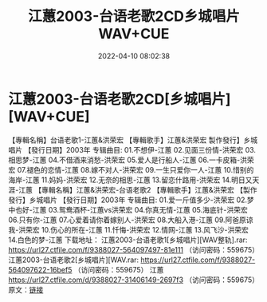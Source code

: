 ﻿---
title: 江蕙2003-台语老歌2CD乡城唱片WAV+CUE
date: 2022-04-10 08:02:38
categories: WAV车载音乐、镜像
tags: 国语流行
---
# 江蕙2003-台语老歌2CD[乡城唱片][WAV+CUE]

【專輯名稱】台语老歌1-江蕙&洪荣宏
【專輯歌手】江蕙&洪荣宏
製作發行】乡城唱片
【發行日期】2003年
专辑曲目:
01.不想伊-江蕙
02.见面三份情-洪荣宏
03.相思梦-江蕙
04.不借酒来消愁-洪荣宏
05.爱人是行船人-江蕙
06.一卡皮箱-洪荣宏
07.褪色的恋情-江蕙
08.嫁不对人-洪荣宏
09.一生只爱你一人-江蕙
10.惜别的海岸-江蕙
11.妈妈-洪荣宏
12.无奈的相思-江蕙
13.留恋什路用-洪荣宏
14.明日又天涯-江蕙
【專輯名稱】江蕙&洪荣宏-台语老歌2
【專輯歌手】江蕙&洪荣宏
【製作發行】乡城唱片
【發行日期】2003年
专辑曲目:
01.爱一斤值多少-洪荣宏
02.梦中也好-江蕙
03.鸳鸯酒杯-江蕙vs洪荣宏
04.你真无情-江蕙
05.海底针-洪荣宏
06.只有你-江蕙
07.心爱着请你着嫁别人-洪荣宏
08.大船入港-江蕙
09.阿爸原谅我-洪荣宏
10.伤心的所在-江蕙
11.忏悔-洪荣宏
12.情网-江蕙
13.风飞沙-洪荣宏
14.白色的梦-江蕙
下载地址：
江蕙2003-台语老歌1[乡城唱片][WAV整轨].rar: https://url27.ctfile.com/f/9388027-564097497-81e111
（访问密码：559675）
江蕙2003-台语老歌2[乡城唱片][WAV.rar: https://url27.ctfile.com/f/9388027-564097622-16bef5
（访问密码：559675）
江蕙
https://url27.ctfile.com/d/9388027-31406149-2697f3
（访问密码：559675）
原文：[链接](https://blog.sina.com.cn/s/blog_1647c7e7601030wl6.html)